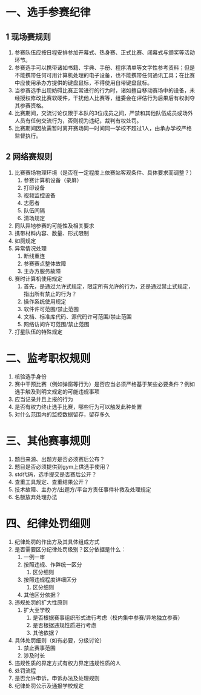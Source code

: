 # 一、选手参赛纪律

## 1 现场赛规则

1. 参赛队伍应按日程安排参加开幕式、热身赛、正式比赛、闭幕式与颁奖等活动环节。
2. 参赛选手可以携带诸如书籍、字典、手册、程序清单等文字性参考资料；但是不能携带任何可用计算机处理的电子设备，也不能携带任何通讯工具；在比赛中应使用承办方提供的键盘鼠标，不得使用自带键盘鼠标。
3. 当参赛选手出现妨碍比赛正常进行的行为时，诸如擅自移动赛场中的设备，未经授权修改比赛软硬件，干扰他人比赛等，组委会在评估行为后果后有权剥夺其参赛资格。
4. 比赛期间，交流讨论仅限于本队的3位成员之间，严禁和其他队伍成员或场外人员有任何交流行为，否则视为违纪，裁判有权处罚。
5. 比赛期间因故需暂时离开赛场同一时间同一学校不超过1人，由承办学校严格监督执行。

## 2 网络赛规则

1. 比赛赛场物理环境（是否在一定程度上依赛站客观条件、具体要求而调整？）
   1. 参赛计算机设备（录屏）
   2. 打印设备
   3. 视频监控设备
   4. 志愿者
   5. 队伍间隔
   6. 清场规定
2. 同队异地参赛的可能性及相关要求
3. 携带材料内容、数量、形式限制
4. 如厕规定
5. 异常情况处理
   1. 断线重连
   2. 参赛赛点整体故障
   3. 主办方服务故障
6. 赛时计算机使用规定
   1. 首先，是通过允许式规定，限定所有允许的行为，还是通过禁止式规定，指出所有禁止的行为？
   2. 操作系统使用规定
   3. 软件许可范围/禁止范围
   4. 文档、标准库代码、源代码许可范围/禁止范围
   5. 网络访问许可范围/禁止范围
7. 打星队伍的特殊规定


# 二、监考职权规则
1. 核验选手身份
2. 赛中干预比赛（例如弹窗等行为）是否应当必须严格基于某些必要条件？例如选手触及到明文规定的可能违规事项
3. 应当记录并且上报的行为
4. 是否有权力终止选手比赛，哪些行为可以触发此种处置
5. 对什么范围内的监控数据留存，留存多久


# 三、其他赛事规则
1. 题目来源、出题方是否必须赛后公布？
2. 题目是否必须提供到gym上供选手使用？
3. std代码，选手提交是否赛后公开？
4. 查重工具规定、查重结果公开？
5. 技术故障、主办方/出题方/平台方责任事件补救及处理规定
6. 名额放弃处理办法


# 四、纪律处罚细则
1. 纪律处罚的作出方及其具体组成方式
2. 是否需要区分纪律处罚级别？区分依据是什么：
   1. 一例一审
   2. 按照违规、作弊统一区分
      1. 区分细则
   3. 按照违规程度详细区分
      1. 区分细则
   4. 其他区分依据？
3. 违规处罚的扩大性原则
   1. 扩大至学校
      1. 是否根据赛事组织形式进行考虑（校内集中参赛/异地独立参赛）
      2. 是否根据违规性质进行考虑
      3. 其他依据？
4. 具体处罚细则（如有必要，分级讨论）
   1. 禁止赛事范围
   2. 涉及时长
5. 违规性质的界定方式有权力界定违规性质的人
6. 处罚流程
7. 是否允许申诉，申诉办法及处理规则
8. 纪律处罚公示及通报学校规定
